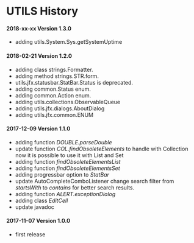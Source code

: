 # UTILS History

#### 2018-xx-xx Version 1.3.0
* adding utils.System.Sys.getSystemUptime

#### 2018-02-21 Version 1.2.0
* adding class strings.Formatter.
* adding method strings.STR.form.
* utils.jfx.statusbar.StatBar.Status is deprecated.
* adding common.Status enum. 
* adding common.Action enum.
* adding utils.collections.ObservableQueue
* adding utils.jfx.dialogs.AboutDialog
* adding utils.jfx.common.ENUM

#### 2017-12-09 Version 1.1.0
* adding function *DOUBLE.parseDouble*
* update function *COL.findObsoleteElements* to handle with Collection now it is possible to use it with List and Set
* adding function *findObsoleteElementsList*   
* adding function *findObsoleteElementsSet*
* adding progressbar option to *StatBar*
* update AutoCompleteComboListener change search filter from *startsWith* to *contains* for better search results.
* adding function  *ALERT.exceptionDialog* 
* adding class *EditCell*
* update javadoc

#### 2017-11-07 Version 1.0.0
* first release

